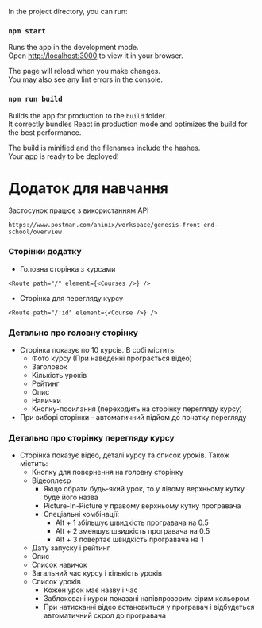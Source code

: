 In the project directory, you can run:

### `npm start`

Runs the app in the development mode.\
Open [http://localhost:3000](http://localhost:3000) to view it in your browser.

The page will reload when you make changes.\
You may also see any lint errors in the console.

### `npm run build`

Builds the app for production to the `build` folder.\
It correctly bundles React in production mode and optimizes the build for the best performance.

The build is minified and the filenames include the hashes.\
Your app is ready to be deployed!

# Додаток для навчання

Застосунок працює з використанням API

```
https://www.postman.com/aninix/workspace/genesis-front-end-school/overview
```

### Сторінки додатку

- Головна сторінка з курсами

```
<Route path="/" element={<Courses />} />
```

- Сторінка для перегляду курсу

```
<Route path="/:id" element={<Course />} />
```

### Детально про головну сторінку

- Сторінка показує по 10 курсів. В собі містить:
  - Фото курсу (При наведенні програється відео)
  - Заголовок
  - Кількість уроків
  - Рейтинг
  - Опис
  - Навички
  - Кнопку-посилання (переходить на сторінку перегляду курсу)
- При виборі сторінки - автоматичний підйом до початку перегляду

### Детально про сторінку перегляду курсу

- Сторінка показує відео, деталі курсу та список уроків. Також містить:
  - Кнопку для повернення на головну сторінку
  - Відеоплеєр
    - Якщо обрати будь-який урок, то у лівому верхньому кутку буде його назва
    - Picture-In-Picture у правому верхньому кутку програвача
    - Спеціальні комбінації:
      - Alt + 1 збільшує швидкість програвача на 0.5
      - Alt + 2 зменшує швидкість програвача на 0.5
      - Alt + 3 повертає швидкість програвача на 1
  - Дату запуску і рейтинг
  - Опис
  - Список навичок
  - Загальний час курсу і кількість уроків
  - Список уроків
    - Кожен урок має назву і час
    - Заблоковані курси показані напівпрозорим сірим кольором
    - При натисканні відео встановиться у програвач і відбудеться автоматичний скрол до програвача
